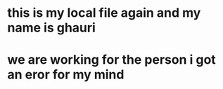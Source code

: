 # this is my local file again and my name is ghauri
# we are working for the person i got an eror for my mind